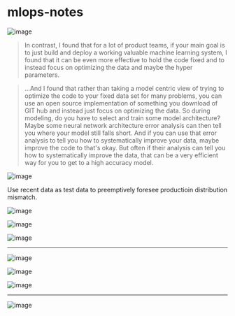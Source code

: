 # mlops-notes

![image](https://user-images.githubusercontent.com/11358728/118371768-6df4c380-b584-11eb-8f19-82edcf117c92.png)

> In contrast, I found that for a lot of product teams, if your main
goal is to just build and deploy a working valuable machine learning system,
I found that it can be even more effective to hold the code fixed and
to instead focus on optimizing the data and maybe the hyper parameters. 


> ...And I found that rather than taking a model centric view of trying to
optimize the code to your fixed data set for many problems,
you can use an open source implementation of something you download of GIT hub and
instead just focus on optimizing the data.
So during modeling, do you have to select and train some model architecture?
Maybe some neural network architecture error analysis can then tell
you where your model still falls short.
And if you can use that error analysis to tell you how to systematically
improve your data, maybe improve the code to that's okay.
But often if their analysis can tell you how to systematically improve the data,
that can be a very efficient way for you to get to a high accuracy model. 

![image](https://user-images.githubusercontent.com/11358728/118372273-38050e80-b587-11eb-9400-54b22ea1f81d.png)

Use recent data as test data to preemptively foresee productioin distribution mismatch.

![image](https://user-images.githubusercontent.com/11358728/118374268-756e9980-b591-11eb-815e-211c59a2b8a0.png)

![image](https://user-images.githubusercontent.com/11358728/118374337-e6ae4c80-b591-11eb-88bb-3c1c5c188499.png)

![image](https://user-images.githubusercontent.com/11358728/118374353-00e82a80-b592-11eb-9bad-53668ff6d831.png)

---

![image](https://user-images.githubusercontent.com/11358728/118375792-67714680-b59a-11eb-8eed-738a1e29d108.png)

![image](https://user-images.githubusercontent.com/11358728/118376026-e0bd6900-b59b-11eb-9959-91a12ddd3c3b.png)

![image](https://user-images.githubusercontent.com/11358728/118376197-dfd90700-b59c-11eb-9b8f-f99dac427324.png)

---

![image](https://user-images.githubusercontent.com/11358728/118522929-fd2fe180-b712-11eb-85a2-61814430ac71.png)

